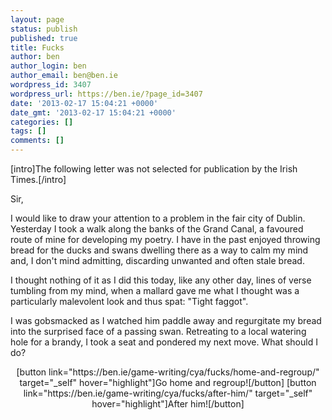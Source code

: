 ```yaml
---
layout: page
status: publish
published: true
title: Fucks
author: ben
author_login: ben
author_email: ben@ben.ie
wordpress_id: 3407
wordpress_url: https://ben.ie/?page_id=3407
date: '2013-02-17 15:04:21 +0000'
date_gmt: '2013-02-17 15:04:21 +0000'
categories: []
tags: []
comments: []
---
```

<p>[intro]The following letter was not selected for publication by the Irish Times.[/intro]</p>
<p>Sir,</p>
<p>I would like to draw your attention to a problem in the fair city of Dublin. Yesterday I took a walk along the banks of the Grand Canal, a favoured route of mine for developing my poetry. I have in the past enjoyed throwing bread for the ducks and swans dwelling there as a way to calm my mind and, I don't mind admitting, discarding unwanted and often stale bread.</p>
<p>I thought nothing of it as I did this today, like any other day, lines of verse tumbling from my mind, when a mallard gave me what I thought was a particularly malevolent look and thus spat: "Tight faggot".</p>
<p>I was gobsmacked as I watched him paddle away and regurgitate my bread into the surprised face of a passing swan. Retreating to a local watering hole for a brandy, I took a seat and pondered my next move. What should I do?</p>
<p style="text-align: center;">[button link="https://ben.ie/game-writing/cya/fucks/home-and-regroup/" target="_self" hover="highlight"]Go home and regroup![/button] [button link="https://ben.ie/game-writing/cya/fucks/after-him/" target="_self" hover="highlight"]After him![/button]</p>
